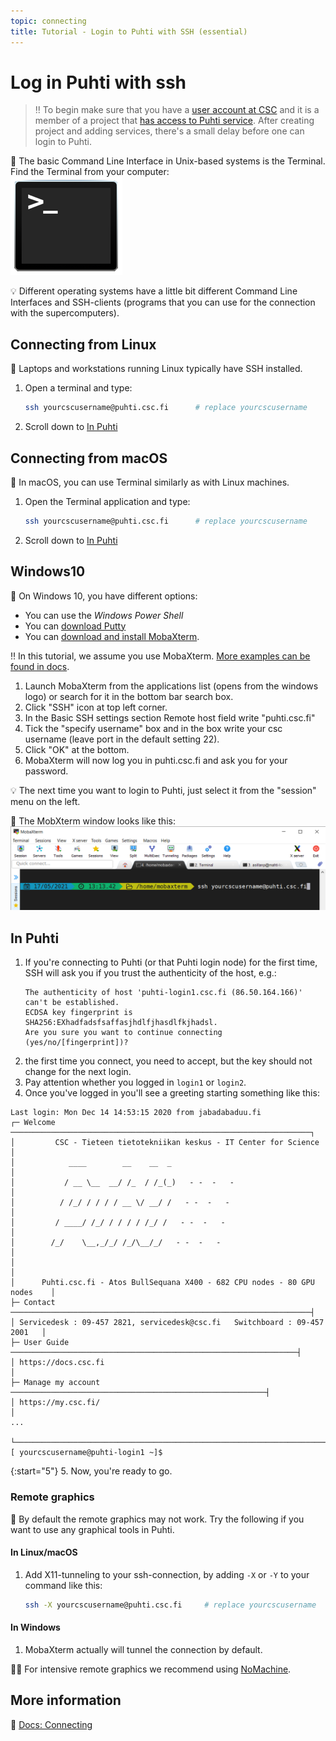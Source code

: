 ```yaml
---
topic: connecting
title: Tutorial - Login to Puhti with SSH (essential)
---
```


# Log in Puhti with ssh

> ‼️ To begin make sure that you have a [user account at CSC](https://docs.csc.fi/accounts/how-to-create-new-user-account/) and it is a member of a project that [has access to Puhti service](https://docs.csc.fi/accounts/how-to-add-service-access-for-project/). After creating project and adding services, there's a small delay before one can login to Puhti.

💬 The basic Command Line Interface in Unix-based systems is the Terminal. Find the Terminal from your computer:  
![terminal-icon](../../slides/img/terminal_icon1.png)

💡 Different operating systems have a little bit different Command Line Interfaces and SSH-clients (programs that you can use for the connection with the supercomputers).

## Connecting from Linux

💬 Laptops and workstations running Linux typically have SSH installed. 

1. Open a terminal and type:
    ```bash
    ssh yourcscusername@puhti.csc.fi      # replace yourcscusername
    ```
2. Scroll down to [In Puhti](#in-puhti)

## Connecting from macOS

💬 In macOS, you can use Terminal similarly as with Linux machines. 
1. Open the Terminal application and type:
    ```bash
    ssh yourcscusername@puhti.csc.fi      # replace yourcscusername
    ```
2. Scroll down to [In Puhti](#in-puhti)

## Windows10

💬 On Windows 10, you have different options:
- You can use the *Windows Power Shell*
- You can [download Putty](https://www.chiark.greenend.org.uk/~sgtatham/putty/latest.html)
- You can [download and install MobaXterm](https://mobaxterm.mobatek.net/download.html).

‼️ In this tutorial, we assume you use MobaXterm. [More examples can be found in docs](https://docs.csc.fi/computing/connecting/).

1. Launch MobaXterm from the applications list (opens from the windows logo) or search for it in the bottom bar search box.
2. Click "SSH" icon at top left corner.
3. In the Basic SSH settings section Remote host field write "puhti.csc.fi"
4. Tick the "specify username" box and in the box write your csc username (leave port in the default setting 22). 
5. Click "OK" at the bottom.
6. MobaXterm will now log you in puhti.csc.fi and ask you for your password.

💡 The next time you want to login to Puhti, just select it from the "session" menu on the left. 

💭 The MobXterm window looks like this:  
![terminal-icon](../../slides/img/mobaxterm-login.png)

## In Puhti

1. If you're connecting to Puhti (or that Puhti login node) for the first time, SSH will ask you if you trust the authenticity of the host, e.g.:
    ```text
    The authenticity of host 'puhti-login1.csc.fi (86.50.164.166)' can't be established.
    ECDSA key fingerprint is SHA256:EXhadfadsfsaffasjhdlfjhasdlfkjhadsl.
    Are you sure you want to continue connecting (yes/no/[fingerprint])?
    ```
2. the first time you connect, you need to accept, but the key should not change for the next login.
3. Pay attention whether you logged in `login1` or `login2`.
4. Once you've logged in you'll see a greeting starting something like this:

```
Last login: Mon Dec 14 14:53:15 2020 from jabadabaduu.fi
┌─ Welcome ───────────────────────────────────────────────────────────────────┐
│         CSC - Tieteen tietotekniikan keskus - IT Center for Science         │
│            ____        __    __  _                                          │
│           / __ \__  __/ /_  / /_(_)   - -  -   -                            │
│          / /_/ / / / / __ \/ __/ /   - -  -   -                             │
│         / ____/ /_/ / / / / /_/ /   - -  -   -                              │
│        /_/    \__,_/_/ /_/\__/_/   - -  -   -                               │
│                                                                             │
│      Puhti.csc.fi - Atos BullSequana X400 - 682 CPU nodes - 80 GPU nodes    │
├─ Contact ───────────────────────────────────────────────────────────────────┤
│ Servicedesk : 09-457 2821, servicedesk@csc.fi   Switchboard : 09-457 2001   │
├─ User Guide ────────────────────────────────────────────────────────────────┤
│ https://docs.csc.fi                                                         │
├─ Manage my account ─────────────────────────────────────────────────────────┤
│ https://my.csc.fi/                                                          │
...

└─────────────────────────────────────────────────────────────────────────────┘
[ yourcscusername@puhti-login1 ~]$
```

{:start="5"}
5. Now, you're ready to go. 

### Remote graphics
💬 By default the remote graphics may not work. Try the following if you want to use any graphical tools in Puhti.

#### In Linux/macOS
1. Add X11-tunneling to your ssh-connection, by adding `-X` or `-Y` to your command like this:
    ```bash
    ssh -X yourcscusername@puhti.csc.fi     # replace yourcscusername
    ```

#### In Windows 
1. MobaXterm actually will tunnel the connection by default.

☝🏻 For intensive remote graphics we recommend using [NoMachine](https://docs.csc.fi/apps/nomachine/).


## More information

💭 [Docs: Connecting](https://docs.csc.fi/computing/connecting/)

